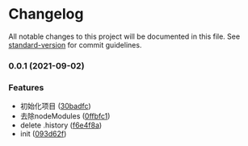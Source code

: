 # Changelog

All notable changes to this project will be documented in this file. See [standard-version](https://github.com/conventional-changelog/standard-version) for commit guidelines.

### 0.0.1 (2021-09-02)


### Features

* 初始化项目 ([30badfc](https://github.com/Deja-vuuu/FE-CLI/commit/30badfcc5200d3356a507866fa792cbb04842125))
* 去除nodeModules ([0ffbfc1](https://github.com/Deja-vuuu/FE-CLI/commit/0ffbfc1cd5cc1cb32b2ea0ba25109ecf1f8e970d))
* delete .history ([f6e4f8a](https://github.com/Deja-vuuu/FE-CLI/commit/f6e4f8a155756d654777cb25955b07f028a668cb))
* init ([093d62f](https://github.com/Deja-vuuu/FE-CLI/commit/093d62fee65d37f701935b4793c5f9510a8ed414))

